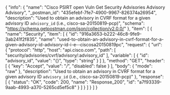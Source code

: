 {
  "info": {
    "name": "Cisco PSIRT open Vuln Get Security Advisories Advisory Advisory",
    "_postman_id": "435efebf-7fe7-4900-9967-826374a26954",
    "description": "Used to obtain an advisory in CVRF format for a given advisory ID `advisory_id` (i.e., cisco-sa-20150819-pcp)",
    "schema": "https://schema.getpostman.com/json/collection/v2.0.0/"
  },
  "item": [
    {
      "name": "Security",
      "item": [
        {
          "id": "916a3653-b222-46c8-9fe9-3ab241f2f835",
          "name": "used-to-obtain-an-advisory-in-cvrf-format-for-a-given-advisory-id-advisory-id-i-e--ciscosa20150819pc",
          "request": {
            "url": {
              "protocol": "http",
              "host": "api.cisco.com",
              "path": [
                "security/advisories/cvrf/advisory/:advisory_id"
              ],
              "variable": [
                {
                  "id": "advisory_id",
                  "value": "{}",
                  "type": "string"
                }
              ]
            },
            "method": "GET",
            "header": [
              {
                "key": "Accept",
                "value": "*/*",
                "disabled": false
              }
            ],
            "body": {
              "mode": "raw"
            },
            "description": "Used to obtain an advisory in CVRF format for a given advisory ID `advisory_id` (i.e., cisco-sa-20150819-pcp)"
          },
          "response": [
            {
              "status": "OK",
              "code": 200,
              "name": "Response_200",
              "id": "a7f93339-9aab-4993-a370-5265cd5ef5c8"
            }
          ]
        }
      ]
    }
  ]
}